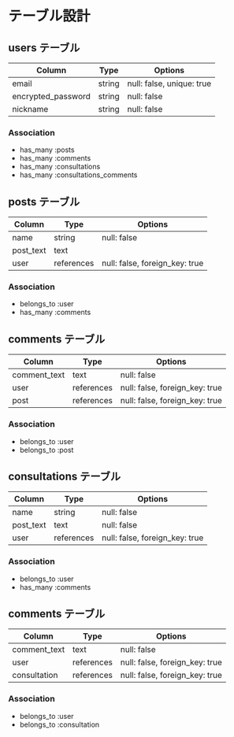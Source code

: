 # テーブル設計

## users テーブル

| Column             | Type   | Options                   |
| ------------------ | ------ | ------------------------- |
| email              | string | null: false, unique: true |
| encrypted_password | string | null: false               |
| nickname           | string | null: false               |

### Association

- has_many :posts
- has_many :comments
- has_many :consultations
- has_many :consultations_comments

## posts テーブル

| Column    | Type       | Options                        |
| --------- | ---------- | ------------------------------ |
| name      | string     | null: false                    |
| post_text | text       |                                |
| user      | references | null: false, foreign_key: true |

### Association

- belongs_to :user
- has_many   :comments

## comments テーブル

| Column       | Type       | Options                        |
| ------------ | ---------- | ------------------------------ |
| comment_text | text       | null: false                    |
| user         | references | null: false, foreign_key: true |
| post         | references | null: false, foreign_key: true |

### Association

- belongs_to :user
- belongs_to :post

## consultations テーブル

| Column    | Type       | Options                        |
| --------- | ---------- | ------------------------------ |
| name      | string     | null: false                    |
| post_text | text       | null: false                    |
| user      | references | null: false, foreign_key: true |

### Association

- belongs_to :user
- has_many   :comments

## comments テーブル

| Column       | Type       | Options                        |
| ------------ | ---------- | ------------------------------ |
| comment_text | text       | null: false                    |
| user         | references | null: false, foreign_key: true |
| consultation | references | null: false, foreign_key: true |

### Association

- belongs_to :user
- belongs_to :consultation
